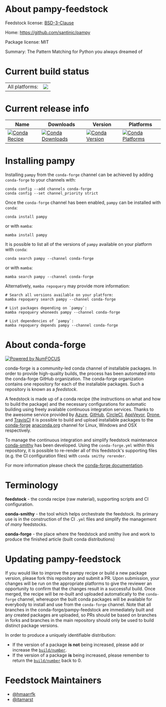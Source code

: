 About pampy-feedstock
=====================

Feedstock license: [BSD-3-Clause](https://github.com/conda-forge/pampy-feedstock/blob/main/LICENSE.txt)

Home: https://github.com/santinic/pampy

Package license: MIT

Summary: The Pattern Matching for Python you always dreamed of

Current build status
====================


<table><tr><td>All platforms:</td>
    <td>
      <a href="https://dev.azure.com/conda-forge/feedstock-builds/_build/latest?definitionId=16833&branchName=main">
        <img src="https://dev.azure.com/conda-forge/feedstock-builds/_apis/build/status/pampy-feedstock?branchName=main">
      </a>
    </td>
  </tr>
</table>

Current release info
====================

| Name | Downloads | Version | Platforms |
| --- | --- | --- | --- |
| [![Conda Recipe](https://img.shields.io/badge/recipe-pampy-green.svg)](https://anaconda.org/conda-forge/pampy) | [![Conda Downloads](https://img.shields.io/conda/dn/conda-forge/pampy.svg)](https://anaconda.org/conda-forge/pampy) | [![Conda Version](https://img.shields.io/conda/vn/conda-forge/pampy.svg)](https://anaconda.org/conda-forge/pampy) | [![Conda Platforms](https://img.shields.io/conda/pn/conda-forge/pampy.svg)](https://anaconda.org/conda-forge/pampy) |

Installing pampy
================

Installing `pampy` from the `conda-forge` channel can be achieved by adding `conda-forge` to your channels with:

```
conda config --add channels conda-forge
conda config --set channel_priority strict
```

Once the `conda-forge` channel has been enabled, `pampy` can be installed with `conda`:

```
conda install pampy
```

or with `mamba`:

```
mamba install pampy
```

It is possible to list all of the versions of `pampy` available on your platform with `conda`:

```
conda search pampy --channel conda-forge
```

or with `mamba`:

```
mamba search pampy --channel conda-forge
```

Alternatively, `mamba repoquery` may provide more information:

```
# Search all versions available on your platform:
mamba repoquery search pampy --channel conda-forge

# List packages depending on `pampy`:
mamba repoquery whoneeds pampy --channel conda-forge

# List dependencies of `pampy`:
mamba repoquery depends pampy --channel conda-forge
```


About conda-forge
=================

[![Powered by
NumFOCUS](https://img.shields.io/badge/powered%20by-NumFOCUS-orange.svg?style=flat&colorA=E1523D&colorB=007D8A)](https://numfocus.org)

conda-forge is a community-led conda channel of installable packages.
In order to provide high-quality builds, the process has been automated into the
conda-forge GitHub organization. The conda-forge organization contains one repository
for each of the installable packages. Such a repository is known as a *feedstock*.

A feedstock is made up of a conda recipe (the instructions on what and how to build
the package) and the necessary configurations for automatic building using freely
available continuous integration services. Thanks to the awesome service provided by
[Azure](https://azure.microsoft.com/en-us/services/devops/), [GitHub](https://github.com/),
[CircleCI](https://circleci.com/), [AppVeyor](https://www.appveyor.com/),
[Drone](https://cloud.drone.io/welcome), and [TravisCI](https://travis-ci.com/)
it is possible to build and upload installable packages to the
[conda-forge](https://anaconda.org/conda-forge) [anaconda.org](https://anaconda.org/)
channel for Linux, Windows and OSX respectively.

To manage the continuous integration and simplify feedstock maintenance
[conda-smithy](https://github.com/conda-forge/conda-smithy) has been developed.
Using the ``conda-forge.yml`` within this repository, it is possible to re-render all of
this feedstock's supporting files (e.g. the CI configuration files) with ``conda smithy rerender``.

For more information please check the [conda-forge documentation](https://conda-forge.org/docs/).

Terminology
===========

**feedstock** - the conda recipe (raw material), supporting scripts and CI configuration.

**conda-smithy** - the tool which helps orchestrate the feedstock.
                   Its primary use is in the construction of the CI ``.yml`` files
                   and simplify the management of *many* feedstocks.

**conda-forge** - the place where the feedstock and smithy live and work to
                  produce the finished article (built conda distributions)


Updating pampy-feedstock
========================

If you would like to improve the pampy recipe or build a new
package version, please fork this repository and submit a PR. Upon submission,
your changes will be run on the appropriate platforms to give the reviewer an
opportunity to confirm that the changes result in a successful build. Once
merged, the recipe will be re-built and uploaded automatically to the
`conda-forge` channel, whereupon the built conda packages will be available for
everybody to install and use from the `conda-forge` channel.
Note that all branches in the conda-forge/pampy-feedstock are
immediately built and any created packages are uploaded, so PRs should be based
on branches in forks and branches in the main repository should only be used to
build distinct package versions.

In order to produce a uniquely identifiable distribution:
 * If the version of a package **is not** being increased, please add or increase
   the [``build/number``](https://docs.conda.io/projects/conda-build/en/latest/resources/define-metadata.html#build-number-and-string).
 * If the version of a package **is** being increased, please remember to return
   the [``build/number``](https://docs.conda.io/projects/conda-build/en/latest/resources/define-metadata.html#build-number-and-string)
   back to 0.

Feedstock Maintainers
=====================

* [@hmaarrfk](https://github.com/hmaarrfk/)
* [@itamarst](https://github.com/itamarst/)

